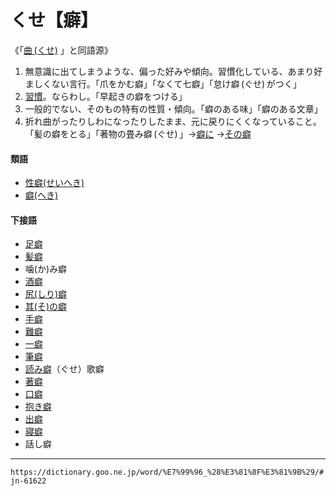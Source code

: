 # くせ【癖】
《「[曲 (くせ)](https://dictionary.goo.ne.jp/word/%E6%9B%B2_%28%E3%81%8F%E3%81%9B%29/#jn-61619) 」と同語源》

1.   無意識に出てしまうような、偏った好みや傾向。習慣化している、あまり好ましくない言行。「爪をかむ癖」「なくて七癖」「怠け癖 (ぐせ) がつく」
2.   [習慣](しゅうかん（習慣）)。ならわし。「早起きの癖をつける」
3.   一般的でない、そのもの特有の性質・傾向。「癖のある味」「癖のある文章」
4.   折れ曲がったりしわになったりしたまま、元に戻りにくくなっていること。「髪の癖をとる」「著物の畳み癖 (ぐせ) 」→[癖に](https://dictionary.goo.ne.jp/word/%E7%99%96%E3%81%AB/#jn-61659) →[その癖](https://dictionary.goo.ne.jp/word/%E5%85%B6%E3%81%AE%E7%99%96/#jn-131135)
    

#### 類語

-   [性癖(せいへき)](https://dictionary.goo.ne.jp/word/%E6%80%A7%E7%99%96/#jn-122726)
-   [癖(へき)](へき（癖）)

#### 下接語

-   [足癖](https://dictionary.goo.ne.jp/word/%E8%B6%B3%E7%99%96/#jn-3811)
-   [髪癖](https://dictionary.goo.ne.jp/word/%E9%AB%AA%E7%99%96/#jn-44781)
-   噛(か)み癖
-   [酒癖](https://dictionary.goo.ne.jp/word/%E9%85%92%E7%99%96_%28%E3%81%95%E3%81%91%E3%81%90%E3%81%9B%29/#jn-87293)
-   [尻(しり)癖](https://dictionary.goo.ne.jp/word/%E5%B0%BB%E7%99%96/#jn-112518)
-   [其(そ)の癖](https://dictionary.goo.ne.jp/word/%E5%85%B6%E3%81%AE%E7%99%96/#jn-131135)
-   [手癖](https://dictionary.goo.ne.jp/word/%E6%89%8B%E7%99%96/#jn-151159)
-   [難癖](https://dictionary.goo.ne.jp/word/%E9%9B%A3%E7%99%96/#jn-165705)
-   [一癖](https://dictionary.goo.ne.jp/word/%E4%B8%80%E7%99%96/#jn-185959)
-   [筆癖](https://dictionary.goo.ne.jp/word/%E7%AD%86%E7%99%96/#jn-193934)
-   [読み癖](https://dictionary.goo.ne.jp/word/%E8%AA%AD%E7%99%96/#jn-228346)（ぐせ）歌癖
-   [著癖](https://dictionary.goo.ne.jp/word/%E7%9D%80%E7%99%96/#jn-51192)
-   [口癖](https://dictionary.goo.ne.jp/word/%E5%8F%A3%E7%99%96/#jn-61999)
-   [抱き癖](https://dictionary.goo.ne.jp/word/%E6%8A%B1%E7%99%96/#jn-135694)
-   [出癖](https://dictionary.goo.ne.jp/word/%E5%87%BA%E7%99%96/#jn-151161)
-   [寢癖](https://dictionary.goo.ne.jp/word/%E5%AF%9D%E7%99%96/#jn-169856)
-   話し癖

---
`https://dictionary.goo.ne.jp/word/%E7%99%96_%28%E3%81%8F%E3%81%9B%29/#jn-61622`